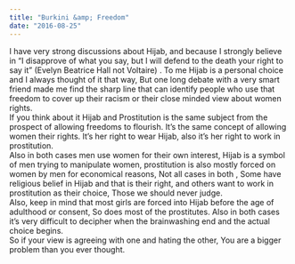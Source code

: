 ```yaml
---
title: "Burkini &amp; Freedom"
date: "2016-08-25"
---
```


I have very strong discussions about Hijab, and because I strongly believe in “I disapprove of what you say, but I will defend to the death your right to say it” (Evelyn Beatrice Hall not Voltaire) . To me Hijab is a personal choice and I always thought of it that way, But one long debate with a very smart friend made me find the sharp line that can identify people who use that freedom to cover up their racism or their close minded view about women rights.  
If you think about it Hijab and Prostitution is the same subject from the prospect of allowing freedoms to flourish. It’s the same concept of allowing women their rights. It’s her right to wear Hijab, also it’s her right to work in prostitution.  
Also in both cases men use women for their own interest, Hijab is a symbol of men trying to manipulate women, prostitution is also mostly forced on women by men for economical reasons, Not all cases in both , Some have religious belief in Hijab and that is their right, and others want to work in prostitution as their choice, Those we should never judge.  
Also, keep in mind that most girls are forced into Hijab before the age of adulthood or consent, So does most of the prostitutes. Also in both cases it’s very difficult to decipher when the brainwashing end and the actual choice begins.  
So if your view is agreeing with one and hating the other, You are a bigger problem than you ever thought.
